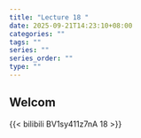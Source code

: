 ```yaml
---
title: "Lecture 18 "
date: 2025-09-21T14:23:10+08:00
categories: ""
tags: ""
series: ""
series_order: ""
type: ""
---
```


## Welcom

{{< bilibili BV1sy411z7nA 18 >}}

